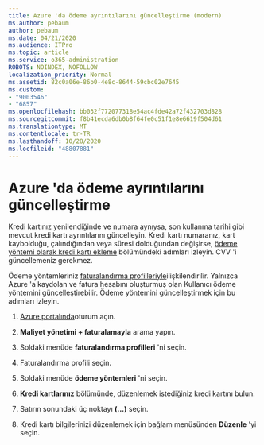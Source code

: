 ```yaml
---
title: Azure 'da ödeme ayrıntılarını güncelleştirme (modern)
ms.author: pebaum
author: pebaum
ms.date: 04/21/2020
ms.audience: ITPro
ms.topic: article
ms.service: o365-administration
ROBOTS: NOINDEX, NOFOLLOW
localization_priority: Normal
ms.assetid: 82c0a06e-86b0-4e8c-8644-59cbc02e7645
ms.custom:
- "9003546"
- "6857"
ms.openlocfilehash: bb032f772077318e54ac4fde42a72f432703d828
ms.sourcegitcommit: f8b41ecda6db0b8f64fe0c51f1e8e6619f504d61
ms.translationtype: MT
ms.contentlocale: tr-TR
ms.lasthandoff: 10/28/2020
ms.locfileid: "48807881"
---
```

# <a name="update-payment-details-in-azure"></a>Azure 'da ödeme ayrıntılarını güncelleştirme

Kredi kartınız yenilendiğinde ve numara aynıysa, son kullanma tarihi gibi mevcut kredi kartı ayrıntılarını güncelleyin. Kredi kartı numaranız, kart kaybolduğu, çalındığından veya süresi dolduğundan değişirse, [ödeme yöntemi olarak kredi kartı ekleme](https://docs.microsoft.com/azure/cost-management-billing/manage/change-credit-card?WT.mc_id=Portal-Microsoft_Azure_Support#addcard) bölümündeki adımları izleyin. CVV 'i güncellemeniz gerekmez.

Ödeme yöntemleriniz [faturalandırma profilleriyle](https://docs.microsoft.com/azure/billing/billing-how-to-change-credit-card?WT.mc_id=Portal-Microsoft_Azure_Support#change-payment-method-for-a-billing-profile)ilişkilendirilir. Yalnızca Azure 'a kaydolan ve fatura hesabını oluşturmuş olan Kullanıcı ödeme yöntemini güncelleştirebilir. Ödeme yöntemini güncelleştirmek için bu adımları izleyin.

1. [Azure portalında](https://portal.azure.com/)oturum açın.

2. **Maliyet yönetimi + faturalamayla** arama yapın.

3. Soldaki menüde **faturalandırma profilleri** 'ni seçin.

4. Faturalandırma profili seçin.

5. Soldaki menüde **ödeme yöntemleri** 'ni seçin.

6. **Kredi kartlarınız** bölümünde, düzenlemek istediğiniz kredi kartını bulun.
7. Satırın sonundaki üç noktayı **(...)** seçin.

8. Kredi kartı bilgilerinizi düzenlemek için bağlam menüsünden  **Düzenle**  'yi seçin.
